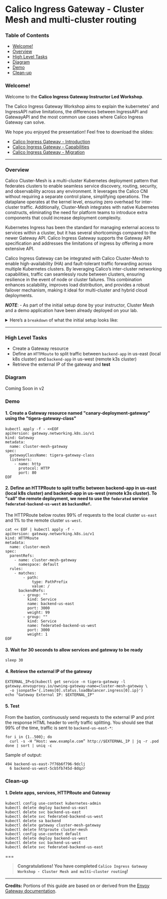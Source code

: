 # Calico Ingress Gateway - Cluster Mesh and multi-cluster routing

### Table of Contents

* [Welcome!](#welcome)
* [Overview](#overview)
* [High Level Tasks](#high-level-tasks)
* [Diagram](#diagram)
* [Demo](#demo)
* [Clean-up](#clean-up)


### Welcome!

Welcome to the **Calico Ingress Gateway Instructor Led Workshop**. 

The Calico Ingress Gateway Workshop aims to explain the kubernetes' and IngressAPI native limitations, the differences between IngressAPI and GatewayAPI and the most common use cases where Calico Ingress Gateway can solve.

We hope you enjoyed the presentation! Feel free to download the slides:
- [Calico Ingress Gateway - Introduction](etc/01%20-%20Calico%20Ingress%20Gateway%20-%20Introduction.pdf)
- [Calico Ingress Gateway - Capabilities](etc/02%20%20-%20Calico%20Ingress%20Gateway%20-%20Capabilities.pdf)
- [Calico Ingress Gateway - Migration](etc/03%20-%20Calico%20Ingress%20Gateway%20-%20Migration%20From%20Ingress.pdf)

---

### Overview

Calico Cluster-Mesh is a multi-cluster Kubernetes deployment pattern that federates clusters to enable seamless service discovery, routing, security, and observability across any environment. It leverages the Calico CNI without requiring a separate control plane, simplifying operations. The dataplane operates at the kernel level, ensuring zero overhead for inter-cluster traffic. Additionally, Cluster-Mesh integrates with native Kubernetes constructs, eliminating the need for platform teams to introduce extra components that could increase deployment complexity. 

Kubernetes Ingress has been the standard for managing external access to services within a cluster, but it has several shortcomings compared to the newer Gateway API. Calico Ingress Gateway supports the Gateway API specification and addresses the limitations of ingress by offering a more extensive API. 

Calico Ingress Gateway can be integrated with Calico Cluster-Mesh to enable high-availability (HA) and fault-tolerant traffic forwarding across multiple Kubernetes clusters. By leveraging Calico’s inter-cluster networking capabilities, traffic can seamlessly route between clusters, ensuring resilience in the event of node or cluster failures. This combination enhances scalability, improves load distribution, and provides a robust failover mechanism, making it ideal for multi-cluster and hybrid cloud deployments.

***NOTE***: - As part of the initial setup done by your instructor, Cluster Mesh and a demo application have been already deployed on your lab.

  <details>
  <summary>Here’s a <code>breakdown</code> of what the initial setup looks like:</summary>

  **1. Setup federation service accounts & RBAC in both clusters**

    *1.1.* Applies Tigera Calico federation manifests for service accounts and RBAC.
    *1.2.* Creates a tigera-federation-remote-cluster service account token secret in kube-system.
    *1.3.* Extracts service account token, CA cert, and API server URL from the current cluster.
    *1.4.* Generates a kubeconfig file ($CLUSTER_NAME-kubeconfig.yaml) for each cluster using the extracted credentials.

  **2. Configure Calico Cluster Mesh between clusters**

    *2.1* On Cluster1, creates a namespace cluster-mesh-default.
    *2.2* Stores Cluster2’s kubeconfig as a Kubernetes secret in that namespace.
    *2.3* Creates a Role/RoleBinding allowing Calico components to access the secret.
    *2.4* Creates a RemoteClusterConfiguration CRD pointing to Cluster2.
    *2.5* On Cluster2, repeats the same steps but in reverse (connecting back to Cluster1).

  **3. Deploy demo federated application**
  
    *3.1* Clones the Calico Ingress Gateway Instructor-Led Workshop repo if not already present.
    *3.2* Backs up any existing ~/backend-app and copies the workshop’s backend app.
    *3.3* On Cluster1 deploys
      - Deployment, service and service account of the backend app us-east;
      - Federated service of the backend app us-west.
    *3.4* On Cluster2 deploys
      - Deployment, service and service account of the backend app us-west;
      - Federated service of the backend app us-east.

  </details>

---

### High Level Tasks

- Create a Gateway resource
- Define an `HTTPRoute` to split traffic between `backend-app` in us-east (local k8s cluster) and `backend-app` in us-west (remote k3s cluster)
- Retrieve the external IP of the gateway and **test**

### Diagram

Coming Soon in v2


### Demo

#### 1. Create a Gateway resource named "canary-deployment-gateway" using the "tigera-gateway-class"

  ```
  kubectl apply -f - <<EOF
  apiVersion: gateway.networking.k8s.io/v1
  kind: Gateway
  metadata:
    name: cluster-mesh-gateway
  spec:
    gatewayClassName: tigera-gateway-class
    listeners:
      - name: http
        protocol: HTTP
        port: 80
  EOF
  ```

#### 2. Define an HTTPRoute to split traffic between backend-app in us-east (local k8s cluster) and backend-app in us-west (remote k3s cluster). To "call" the remote deployment, we need to use the `federated` service `federated-backend-us-west` as `backandRef`.

The HTTPRoute below routes 99% of requests to the local cluster `us-east` and 1% to the remote cluster `us-west`.

  ```
  cat << EOF | kubectl apply -f -
  apiVersion: gateway.networking.k8s.io/v1
  kind: HTTPRoute
  metadata:
    name: cluster-mesh
  spec:
    parentRefs:
      - name: cluster-mesh-gateway
        namespace: default
    rules:
      - matches:
          - path:
              type: PathPrefix
              value: /
        backendRefs:
          - group: ""
            kind: Service
            name: backend-us-east
            port: 3000
            weight: 99
          - group: ""
            kind: Service
            name: federated-backend-us-west
            port: 3000
            weight: 1
  EOF
  ```

#### 3. Wait for 30 seconds to allow services and gateway to be ready

  ```
  sleep 30
  ```

#### 4. Retrieve the external IP of the gateway

  ```
  EXTERNAL_IP=$(kubectl get service -n tigera-gateway -l gateway.envoyproxy.io/owning-gateway-name=cluster-mesh-gateway \
    -o jsonpath='{.items[0].status.loadBalancer.ingress[0].ip}')
  echo "Gateway External IP: $EXTERNAL_IP"
  ```

#### 5. Test

From the bastion, continuously send requests to the external IP and print the response HTML header to verify traffic splitting. You should see that 99% of the time, traffic is sent to `backend-us-east-*`:

  ```
  for i in {1..500}; do
    curl -s -H “Host: www.example.com” http://$EXTERNAL_IP | jq -r .pod
  done | sort | uniq -c
  ```

  Sample of output:
  ```
  494 backend-us-east-7f76b6f796-9dclj
    6 backend-us-west-5cb5fb745d-8dqzr
  ```

### Clean-up

#### 1. Delete apps, services, HTTPRoute and Gateway

  ```
  kubectl config use-context kubernetes-admin
  kubectl delete deploy backend-us-east
  kubectl delete svc backend-us-east
  kubectl delete svc federated-backend-us-west
  kubectl delete sa backend
  kubectl delete gateway cluster-mesh-gateway
  kubectl delete httproute cluster-mesh
  kubectl config use-context default
  kubectl delete deploy backend-us-west
  kubectl delete svc backend-us-west
  kubectl delete svc federated-backend-us-east
  ```

===
> **Congratulations! You have completed `Calico Ingress Gateway Workshop - Cluster Mesh and multi-cluster routing`!**

---
**Credits:** Portions of this guide are based on or derived from the [Envoy Gateway documentation](https://gateway.envoyproxy.io/docs/tasks/traffic/http-traffic-splitting/).
